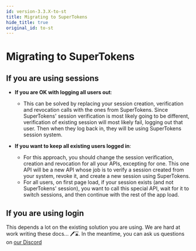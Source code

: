 ```yaml
---
id: version-3.3.X-to-st
title: Migrating to SuperTokens
hide_title: true
original_id: to-st
---
```


# Migrating to SuperTokens

## If you are using sessions
- **If you are OK with logging all users out**:
   - This can be solved by replacing your session creation, verification and revocation calls with the ones from SuperTokens. Since SuperTokens' session verification is most likely going to be different, verification of existing session will most likely fail, logging out that user. Then when they log back in, they will be using SuperTokens session system.

- **If you want to keep all existing users logged in**:
   - For this approach, you should change the session verification, creation and revocation for all your APIs, excepting for one. This one API will be a new API whose job is to verify a session created from your system, revoke it, and create a new session using SuperTokens.
   - For all users, on first page load, if your session exists (and not SuperTokens' session), you want to call this special API, wait for it to switch sessions, and then continue with the rest of the app load.
## If you are using login
This depends a lot on the existing solution you are using. We are hard at work writing these docs... 🖊️⌛. In the meantime, you can ask us questions on [our Discord](https://supertokens.io/discord)

[comment]: <> (TODO:)
[comment]: <> (Custom)
[comment]: <> (Auth0)
[comment]: <> (Cognito)
[comment]: <> (Okta)